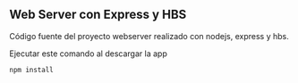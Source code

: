 

## Web Server con Express y HBS 

Código fuente del proyecto webserver realizado con nodejs, express y hbs.

Ejecutar este comando al descargar la app

```
npm install
```